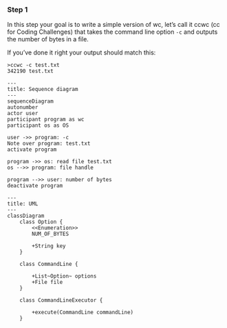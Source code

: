 ### Step 1

In this step your goal is to write a simple version of wc, let’s call it ccwc (cc for Coding Challenges) 
that takes the command line option `-c` and outputs the number of bytes in a file.

If you’ve done it right your output should match this:

```shell
>ccwc -c test.txt
342190 test.txt
```

```mermaid
---
title: Sequence diagram
---
sequenceDiagram
autonumber
actor user
participant program as wc
participant os as OS

user ->> program: -c 
Note over program: test.txt
activate program

program ->> os: read file test.txt
os -->> program: file handle

program -->> user: number of bytes
deactivate program
```

```mermaid
---
title: UML
---
classDiagram
    class Option {
        <<Enumeration>>
        NUM_OF_BYTES
        
        +String key
    }
    
    class CommandLine {
        
        +List~Option~ options
        +File file
    }
    
    class CommandLineExecutor {

        +execute(CommandLine commandLine)
    }
```